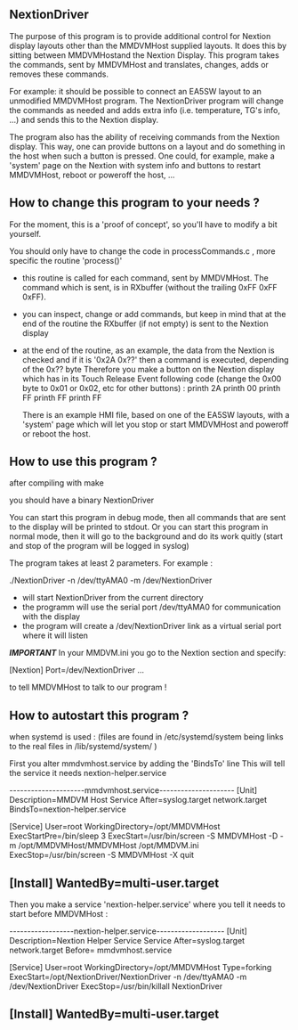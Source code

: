 NextionDriver
-------------

The purpose of this program is to provide additional control for
Nextion display layouts other than the MMDVMHost supplied layouts.
It does this by sitting between MMDVMHostand the Nextion Display.
This program takes the commands, sent by MMDVMHost and translates, changes,
adds or removes these commands.

For example: it should be possible to connect an EA5SW layout to an unmodified
MMDVMHost program.
The NextionDriver program will change the commands as needed and adds extra
info (i.e. temperature, TG's info, ...) and sends this to the Nextion display.

The program also has the ability of receiving commands from the Nextion
display. This way, one can provide buttons on a layout and do something
in the host when such a button is pressed.
One could, for example, make a 'system' page on the Nextion with system info
and buttons to restart MMDVMHost, reboot or poweroff the host, ...


How to change this program to your needs ?
------------------------------------------

For the moment, this is a 'proof of concept', so you'll have to modify a bit
yourself.

You should only have to change the code in processCommands.c , more specific
the routine 'process()'

* this routine is called for each command, sent by MMDVMHost. The command
  which is sent, is in RXbuffer (without the trailing 0xFF 0xFF 0xFF).
* you can inspect, change or add commands, but keep in mind that at the end of
  the routine the RXbuffer (if not empty) is sent to the Nextion display
* at the end of the routine, as an example, the data from the Nextion is
  checked and if it is '0x2A 0x??' then a command is executed, depending of
  the 0x?? byte
  Therefore you make a button on the Nextion display which has in its
  Touch Release Event following code (change the 0x00 byte to 0x01 or 0x02,
  etc for other buttons) :
	printh 2A
	printh 00
	printh FF
	printh FF
	printh FF

  There is an example HMI file, based on one of the EA5SW layouts, with
  a 'system' page which will let you stop or start MMDVMHost and poweroff
  or reboot the host.


How to use this program ?
-------------------------

after compiling with
	make

you should have a binary
	NextionDriver

You can start this program in debug mode, then all commands that are sent
to the display will be printed to stdout.
Or you can start this program in normal mode, then it will go to the 
background and do its work quitly (start and stop of the program
will be logged in syslog)

The program takes at least 2 parameters. For example :

./NextionDriver -n /dev/ttyAMA0 -m /dev/NextionDriver

- will start NextionDriver from the current directory
- the programm will use the serial port /dev/ttyAMA0 for communication
  with the display
- the program will create a /dev/NextionDriver link as a virtual serial
  port where it will listen
  
***IMPORTANT***
In your MMDVM.ini you go to the Nextion section and specify:

[Nextion]
Port=/dev/NextionDriver
...

to tell MMDVMHost to talk to our program !


How to autostart this program ?
-------------------------------
when systemd is used :
(files are found in /etc/systemd/system being links to
 the real files in /lib/systemd/system/ )

First you alter mmdvmhost.service by adding the 'BindsTo' line
This will tell the service it needs nextion-helper.service

---------------------mmdvmhost.service---------------------
[Unit]
Description=MMDVM Host Service
After=syslog.target network.target
BindsTo=nextion-helper.service

[Service]
User=root
WorkingDirectory=/opt/MMDVMHost
ExecStartPre=/bin/sleep 3
ExecStart=/usr/bin/screen -S MMDVMHost -D -m /opt/MMDVMHost/MMDVMHost /opt/MMDVM.ini
ExecStop=/usr/bin/screen -S MMDVMHost -X quit

[Install]
WantedBy=multi-user.target
-----------------------------------------------------------


Then you make a service 'nextion-helper.service'
where you tell it needs to start before MMDVMHost :


------------------nextion-helper.service-------------------
[Unit]
Description=Nextion Helper Service Service
After=syslog.target network.target
Before= mmdvmhost.service

[Service]
User=root
WorkingDirectory=/opt/MMDVMHost
Type=forking
ExecStart=/opt/NextionDriver/NextionDriver -n /dev/ttyAMA0 -m /dev/NextionDriver
ExecStop=/usr/bin/killall NextionDriver

[Install]
WantedBy=multi-user.target
-----------------------------------------------------------

